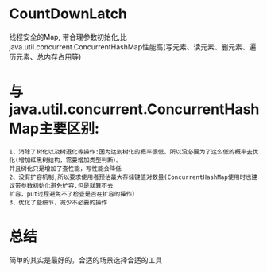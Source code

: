 # CountDownLatch
  线程安全的Map,
  带合理参数初始化,比java.util.concurrent.ConcurrentHashMap性能高(写元素、读元素、删元素、遍历元素、总内存占用等)
 # 与java.util.concurrent.ConcurrentHashMap主要区别:
    1、消除了树化以及树退化等操作:因为达到树化的概率很低，所以没必要为了这么低的概率去优化(增加红黑树结构，需要增加类型判断）。
    并且树化只是增加了查性能，写性能会降低
    2、没有扩容机制,所以要求使用者预估最大存储键值对数量(ConcurrentHashMap使用时也建议带参数初始化避免扩容,但是就算不去
    扩容，put过程避免不了检查是否在扩容的操作）
    3、优化了些细节，减少不必要的操作
 # 总结
  简单的其实是最好的，合适的场景选择合适的工具
   
